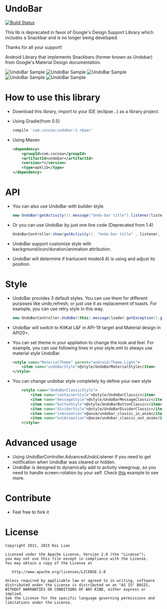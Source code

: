 UndoBar
=======
[![Build Status](https://travis-ci.org/soarcn/UndoBar.svg?branch=master)](https://travis-ci.org/soarcn/UndoBar)

This lib is deprecated in favor of Google's Design Support Library which includes a Snackbar and is no longer being developed.

Thanks for all your support!


Android Library that implements Snackbars (former known as Undobar) from Google's Material Design documentation.

![UndoBar Sample](https://github.com/soarcn/UndoBar/blob/master/art/kitkat.png?raw=true)
![UndoBar Sample](https://github.com/soarcn/UndoBar/blob/master/art/redo.png?raw=true)
![UndoBar Sample](https://github.com/soarcn/UndoBar/blob/master/art/refresh.png?raw=true)
![UndoBar Sample](https://github.com/soarcn/UndoBar/blob/master/art/customize.png?raw=true)
![UndoBar Sample](https://github.com/soarcn/UndoBar/blob/master/art/material.png?raw=true)


How to use this library
=======

- Download this library, import to your IDE (eclipse...) as a library project.
- Using Gradle(from 0.5)

    ```groovy
    compile 'com.cocosw:undobar:1.+@aar' 
    ```
- Using Maven

    ```xml
    <dependency>
        <groupId>com.cocosw</groupId>
        <artifactId>undobar</artifactId>
        <version>*</version>
        <type>apklib</type>
    </dependency>
    ```

API
=======

- You can also use UndoBar with builder style.

    ``` java
    new UndoBar(getActivity()).message("Undo-bar title").listener(listener).show();
    ```
- Or you can use UndoBar by just one line code (Deprecated from 1.4)
    
    ``` java
    UndoBarController.show(getActivity(), "Undo-bar title" , listener, undoToken);
    ```

- UndoBar support customize style with background/icon/duration/animation attribution.

- UndoBar will determine if tranlucent mode(4.4) is using and adjust its position.


Style
========

- UndoBar provides 3 default styles. You can use them for different purposes like undo,refresh, or just use it as replacement of toasts.
 For example, you can use retry style in this way.

    ``` java
    new UndoBarController.UndoBar(this).message(loader.getException().getMessage()).style(UndoBarController.RETRYSTYLE).listener(this).show();
    ```

- UndoBar will switch to KitKat L&F in API-19 target and Material design in API20+.
- You can set theme in your appliation to change the look and feel. For example, you can use following lines in your style.xml to always use material style UndoBar.

    ```xml
    <style name="MaterialTheme" parent="android:Theme.Light">
        <item name="undoBarStyle">@style/UndoBarMaterialStyle</item>
    </style>
    ```

- You can change undobar style completely by define your own style

    ```xml
        <style name="UndoBarClassicStyle">
            <item name="containerStyle">@style/UndoBarClassic</item>
            <item name="messageStyle">@style/UndoBarMessageClassic</item>
            <item name="buttonStyle">@style/UndoBarButtonClassic</item>
            <item name="dividerStyle">@style/UndoBarDividerClassic</item>
            <item name="inAnimation">@anim/undobar_classic_in_anim</item>
            <item name="outAnimation">@anim/undobar_classic_out_anim</item>
        </style>
    ```

Advanced usage
======

- Using UndoBarController.AdvancedUndoListener if you need to get notification when UndoBar was cleared or hidden.
- UndoBar is designed to dynamically add to activity viewgroup, so you need to handle screen-rotation by your self. Check [this](https://github.com/soarcn/UndoBar/blob/master/example/src/com/cocosw/undobar/example/SnackBar.java) example to see more.


Contribute
=======

- Feel free to fork it


License
=======

    Copyright 2011, 2015 Kai Liao

    Licensed under the Apache License, Version 2.0 (the "License");
    you may not use this file except in compliance with the License.
    You may obtain a copy of the License at

       http://www.apache.org/licenses/LICENSE-2.0

    Unless required by applicable law or agreed to in writing, software
    distributed under the License is distributed on an "AS IS" BASIS,
    WITHOUT WARRANTIES OR CONDITIONS OF ANY KIND, either express or implied.
    See the License for the specific language governing permissions and
    limitations under the License.

